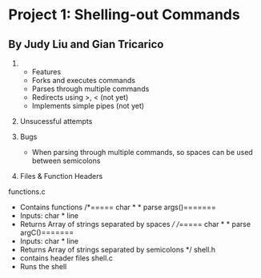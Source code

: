 # Project 1: Shelling-out Commands
## By Judy Liu and Gian Tricarico

1. - Features
   - Forks and executes commands
   - Parses through multiple commands 
   - Redirects using >, < (not yet)
   - Implements simple pipes (not yet)
2. Unsucessful attempts

3. Bugs
   - When parsing through multiple commands, so spaces can be used between semicolons
4. Files & Function Headers


functions.c 
   - Contains functions
   /*===== char * * parse args()=======
   - Inputs: char * line
   - Returns Array of strings separated by spaces
   */
   /*===== char * * parse argC()=======
   - Inputs: char * line
   - Returns Array of strings separated by semicolons
   */
shell.h
   - contains header files
shell.c
   - Runs the shell
